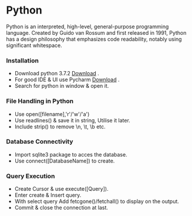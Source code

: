 # Python 
Python is an interpreted, high-level, general-purpose programming language. Created by Guido van Rossum and first released in 1991, Python has a design philosophy that emphasizes code readability, notably using significant whitespace.

### Installation
- Download python 3.7.2 [Download](https://www.python.org/downloads/) .
- For good IDE & UI use Pycharm [Download](https://www.jetbrains.com/pycharm/download/#section=windows) .
- Search for python in window & open it.

### File Handling in Python
- Use open([filename],'r'/'w'/'a')
- Use readlines() & save it in string, Utilise it later.
- Include strip() to remove \n, \t, \b etc.

### Database Connectivity
- Import sqlite3 package to acces the database.
- Use connect([DatabaseName]) to create.

### Query Execution 
- Create Cursor & use execute([Query]).
- Enter create & Insert query.
- With select query Add fetcgone()/fetchall() to display on the output.
- Commit & close the connection at last.
